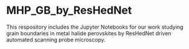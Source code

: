 # MHP_GB_by_ResHedNet
This respository includes the Jupyter Notebooks for our work studying grain boundaries in metal halide perovskites by ResHedNet driven automated scanning probe microscopy.
